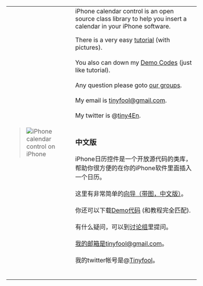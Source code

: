 <table cellpadding='1' border='0' cellspacing='1'>
<tr>
<blockquote><td>
<blockquote><img src='http://lh5.ggpht.com/__-bHWBHnrp4/SgHFV4CEtpI/AAAAAAAAAbk/mudiq3BHccg/s800/IMG_0023.PNG' alt='iPhone calendar control on iPhone' />
</blockquote></td>
<td valign='top'>
iPhone calendar control is an open source class library to help you insert a calendar in your iPhone software.</blockquote>

There is a very easy <a href='http://tinyfool.blogspot.com/2010/01/tutorialhow-to-use-iphone-calendar.html'>tutorial</a> (with pictures).<br>
<br>
You also can down my <a href='http://iphonecal.googlecode.com/files/TestiPhoneCal.zip'>Demo Codes</a> (just like tutorial).<br>
<br>
Any question please goto <a href='http://groups.google.com/group/iphonecal'>our groups</a>.<br>
<br>
My email is tinyfool@gmail.com.<br>
<br>
My twitter is @<a href='http://twitter.com/tiny4En'>tiny4En</a>.<br>
<br>
<h3>中文版</h3>

iPhone日历控件是一个开放源代码的类库，帮助你很方便的在你的iPhone软件里面插入一个日历。<br>
<br>
这里有非常简单的<a href='http://tiny4.org/blog/2010/03/tutorial-how-to-use-iphone-calendar-control/'>向导（带图，中文版）</a>。<br>
<br>
你还可以下载<a href='http://iphonecal.googlecode.com/files/TestiPhoneCal.zip'>Demo代码</a> (和教程完全匹配).<br>
<br>
有什么疑问，可以到<a href='http://groups.google.com/group/iphonecal'>讨论组</a>里提问。<br>
<br>
我的邮箱是tinyfool@gmail.com。<br>
<br>
我的twitter帐号是@<a href='http://twitter.com/tinyfool'>Tinyfool</a>。<br>
<br>
<blockquote></td>
</tr>
</table>